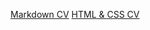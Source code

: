 [Markdown CV](https://VitaliyTarasov.github.io/rsschool-cv/cv)
[HTML & CSS CV](https://VitaliyTarasov.github.io/rsschool-cv/)
